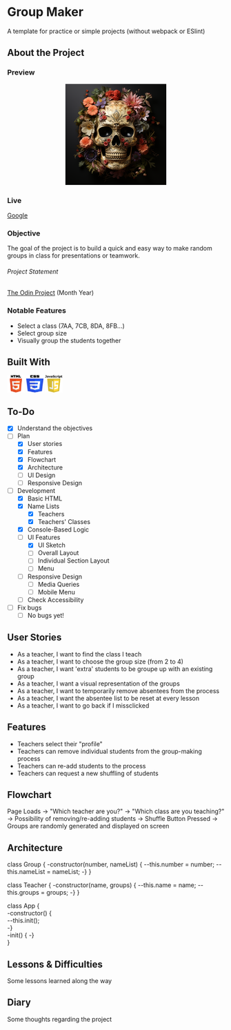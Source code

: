 # Group Maker

A template for practice or simple projects (without webpack or ESlint)

## About the Project

### Preview

<div align='center'>
    <img src='./README/project-preview.png'>
</div>

### Live

<a href='http://google.com/'>Google</a>

### Objective

The goal of the project is to build a quick and easy way to make random groups
in class for presentations or teamwork.

###### Project Statement

<a href='http://theodinproject.com/'>The Odin Project</a> (Month Year)

### Notable Features

- Select a class (7AA, 7CB, 8DA, 8FB...)
- Select group size
- Visually group the students together

## Built With

<img src='./README/html5-logo.svg' style='width:40px; height: 40px' >
<img src='./README/css3-logo.svg' style='width:40px; height: 40px' >
<img src='./README/javascript-logo.svg' style='width:40px; height: 40px' >

## To-Do

- [x] Understand the objectives
- [ ] Plan
  - [x] User stories
  - [x] Features
  - [x] Flowchart
  - [x] Architecture
  - [ ] UI Design
  - [ ] Responsive Design
- [ ] Development
  - [x] Basic HTML
  - [x] Name Lists
    - [x] Teachers
    - [x] Teachers' Classes
  - [x] Console-Based Logic
  - [ ] UI Features
    - [x] UI Sketch
    - [ ] Overall Layout
    - [ ] Individual Section Layout
    - [ ] Menu
  - [ ] Responsive Design
    - [ ] Media Queries
    - [ ] Mobile Menu
  - [ ] Check Accessibility
- [ ] Fix bugs
  - [ ] No bugs yet!

## User Stories

- As a teacher, I want to find the class I teach
- As a teacher, I want to choose the group size (from 2 to 4)
- As a teacher, I want 'extra' students to be groupe up with an existing group
- As a teacher, I want a visual representation of the groups
- As a teacher, I want to temporarily remove absentees from the process
- As a teacher, I want the absentee list to be reset at every lesson
- As a teacher, I want to go back if I missclicked

## Features

- Teachers select their "profile"
- Teachers can remove individual students from the group-making process
- Teachers can re-add students to the process
- Teachers can request a new shuffling of students

## Flowchart

Page Loads -> "Which teacher are you?" -> "Which class are you teaching?" ->
Possibility of removing/re-adding students -> Shuffle Button Pressed ->
Groups are randomly generated and displayed on screen

## Architecture

class Group {
-constructor(number, nameList) {
--this.number = number;
--this.nameList = nameList;
-}
}

class Teacher {
-constructor(name, groups) {
--this.name = name;
--this.groups = groups;
-}
}

class App {  
-constructor() {  
--this.init();  
-}  
-init() {
-}  
}

## Lessons & Difficulties

Some lessons learned along the way

## Diary

Some thoughts regarding the project

